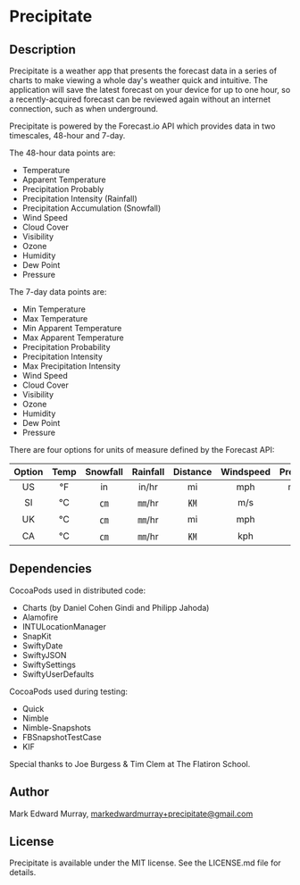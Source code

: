 # Precipitate

## Description

Precipitate is a weather app that presents the forecast data in a series of charts to make viewing a whole day's weather quick and intuitive. The application will save the latest forecast on your device for up to one hour, so a recently-acquired forecast can be reviewed again without an internet connection, such as when underground. 

Precipitate is powered by the Forecast.io API which provides data in two timescales, 48-hour and 7-day.

The 48-hour data points are:

* Temperature
* Apparent Temperature
* Precipitation Probably
* Precipitation Intensity (Rainfall)
* Precipitation Accumulation (Snowfall)
* Wind Speed
* Cloud Cover
* Visibility
* Ozone
* Humidity
* Dew Point
* Pressure

The 7-day data points are:

* Min Temperature
* Max Temperature
* Min Apparent Temperature
* Max Apparent Temperature
* Precipitation Probability
* Precipitation Intensity
* Max Precipitation Intensity
* Wind Speed
* Cloud Cover
* Visibility
* Ozone
* Humidity
* Dew Point
* Pressure

There are four options for units of measure defined by the Forecast API:

| Option | Temp | Snowfall | Rainfall | Distance | Windspeed | Pressure |
|:--:|:-:|:--:|:-----:|:--:|:---:|:----:|
| US | ℉ | in | in/hr | mi | mph | mbar |
| SI | ℃ | ㎝ | ㎜/hr | ㏎ | m/s | hPa |
| UK | ℃ | ㎝ | ㎜/hr | mi | mph | hPa |
| CA | ℃ | ㎝ | ㎜/hr | ㏎ | kph | hPa |

## Dependencies

CocoaPods used in distributed code:

* Charts (by Daniel Cohen Gindi and Philipp Jahoda)
* Alamofire
* INTULocationManager
* SnapKit
* SwiftyDate
* SwiftyJSON
* SwiftySettings
* SwiftyUserDefaults

CocoaPods used during testing:

* Quick
* Nimble
* Nimble-Snapshots
* FBSnapshotTestCase
* KIF

Special thanks to Joe Burgess & Tim Clem at The Flatiron School.

## Author

Mark Edward Murray, [markedwardmurray+precipitate@gmail.com](mailto:markedwardmurray+precipitate@gmail.com)

## License

Precipitate is available under the MIT license. See the LICENSE.md file for details.
